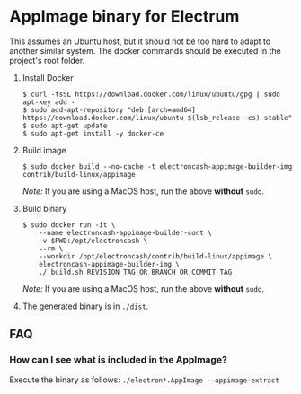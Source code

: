 AppImage binary for Electrum
============================

This assumes an Ubuntu host, but it should not be too hard to adapt to another
similar system. The docker commands should be executed in the project's root
folder.

1. Install Docker

    ```
    $ curl -fsSL https://download.docker.com/linux/ubuntu/gpg | sudo apt-key add -
    $ sudo add-apt-repository "deb [arch=amd64] https://download.docker.com/linux/ubuntu $(lsb_release -cs) stable"
    $ sudo apt-get update
    $ sudo apt-get install -y docker-ce
    ```

2. Build image

    ```
    $ sudo docker build --no-cache -t electroncash-appimage-builder-img contrib/build-linux/appimage
    ```

    _Note:_ If you are using a MacOS host, run the above **without** `sudo`.

3. Build binary

    ```
    $ sudo docker run -it \
        --name electroncash-appimage-builder-cont \
        -v $PWD:/opt/electroncash \
        --rm \
        --workdir /opt/electroncash/contrib/build-linux/appimage \
        electroncash-appimage-builder-img \
        ./_build.sh REVISION_TAG_OR_BRANCH_OR_COMMIT_TAG
    ```

    _Note:_ If you are using a MacOS host, run the above **without** `sudo`.

4. The generated binary is in `./dist`.


## FAQ

### How can I see what is included in the AppImage?
Execute the binary as follows: `./electron*.AppImage --appimage-extract`
